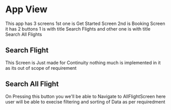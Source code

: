 # App View

This app has 3 screens 1st one is Get Started Screen
2nd is Booking Screen it has 2 buttons 1 is with title Search Flights
and other one is with title Search All Flights

## Search Flight
This Screen is Just made for Continuity nothing much is implemented in it as its out of scope of requirement

## Search All Flight
On Pressing this button you we'll be able to Navigate to AllFlightScreen
here user will be able to execise filtering and sorting of Data as per requiredment